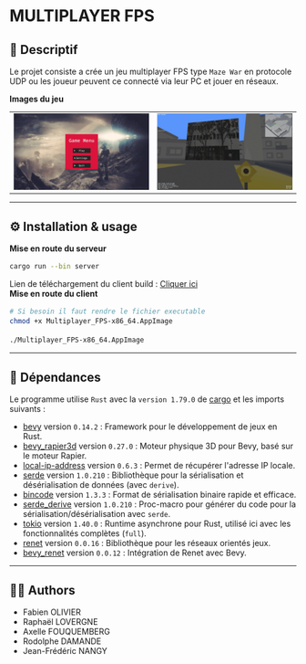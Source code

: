 # MULTIPLAYER FPS

## 📝 Descriptif
Le projet consiste a crée un jeu multiplayer FPS type `Maze War` en protocole UDP ou les joueur peuvent ce connecté via leur PC et jouer en réseaux.


**Images du jeu**
<table align=center>
    <tr>
        <td><img src="./img/img1.png"></td>
        <td><img src="./img/img2.png"></td>
    </tr>
</table>

___
## ⚙️ Installation & usage

**Mise en route du serveur**
```sh
cargo run --bin server
```

Lien de téléchargement du client build : <a href="https://mega.nz/file/iCAFXQhQ#hkOWxJ9brvYbWxjQUbKX1wnw_R4_Bdl2B0oSItss8lk">Cliquer ici</a></br>
**Mise en route du client**
```sh
# Si besoin il faut rendre le fichier executable
chmod +x Multiplayer_FPS-x86_64.AppImage 

./Multiplayer_FPS-x86_64.AppImage 
```

___
## 🔗 Dépendances
Le programme utilise `Rust` avec la `version 1.79.0` de [cargo](https://www.rust-lang.org/fr) et les imports suivants :<br>  

- [bevy](https://crates.io/crates/bevy) version `0.14.2` : Framework pour le développement de jeux en Rust.  
- [bevy_rapier3d](https://crates.io/crates/bevy_rapier3d) version `0.27.0` : Moteur physique 3D pour Bevy, basé sur le moteur Rapier.  
- [local-ip-address](https://crates.io/crates/local-ip-address) version `0.6.3` : Permet de récupérer l'adresse IP locale.  
- [serde](https://crates.io/crates/serde) version `1.0.210` : Bibliothèque pour la sérialisation et désérialisation de données (avec `derive`).  
- [bincode](https://crates.io/crates/bincode) version `1.3.3` : Format de sérialisation binaire rapide et efficace.  
- [serde_derive](https://crates.io/crates/serde_derive) version `1.0.210` : Proc-macro pour générer du code pour la sérialisation/désérialisation avec `serde`.  
- [tokio](https://crates.io/crates/tokio) version `1.40.0` : Runtime asynchrone pour Rust, utilisé ici avec les fonctionnalités complètes (`full`).  
- [renet](https://crates.io/crates/renet) version `0.0.16` : Bibliothèque pour les réseaux orientés jeux.  
- [bevy_renet](https://crates.io/crates/bevy_renet) version `0.0.12` : Intégration de Renet avec Bevy.  

___
## 🧑‍💻 Authors
+ Fabien OLIVIER
+ Raphaël LOVERGNE 
+ Axelle FOUQUEMBERG
+ Rodolphe DAMANDE 
+ Jean-Frédéric NANGY
